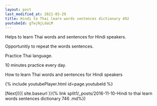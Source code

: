```yaml
---
layout: post
last_modified_at: 2021-03-29
title: Hindi to Thai learn words sentences dictionary 492 
youtubeId: gTwjNjLdaLM
---
```

 
 
Helps to learn Thai words and sentences for Hindi speakers.

Opportunitiy to repeat the words sentences. 

Practice Thai language. 
 
10 minutes practice every day. 
 
How to learn Thai words and sentences for Hindi speakers 
 
{% include youtubePlayer.html id=page.youtubeId %}
 
 
[Next]({{ site.baseurl }}{% link  split1/_posts/2016-11-10-Hindi to thai learn words sentences dictionary 746 .md%})
 
